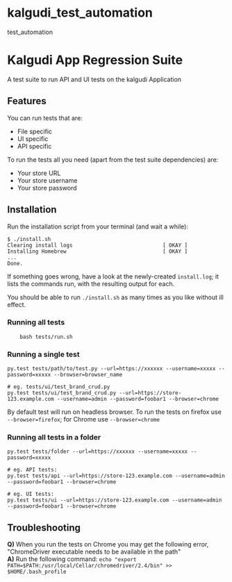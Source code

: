 kalgudi_test_automation
=======================

test_automation

# Kalgudi App Regression Suite

A test suite to run API and UI tests on the kalgudi Application

## Features

You can run tests that are:
* File specific
* UI specific
* API specific

To run the tests all you need (apart from the test suite dependencies) are:
* Your store URL
* Your store username
* Your store password


## Installation

Run the installation script from your terminal (and wait a while):

```
$ ./install.sh
Clearing install logs                             [ OKAY ]
Installing Homebrew                               [ OKAY ]
...
Done.
```

If something goes wrong, have a look at the newly-created `install.log`; it lists the commands run, with the resulting output for each.

You should be able to run `./install.sh` as many times as you like without ill effect.

### Running all tests

		bash tests/run.sh

### Running a single test

    py.test tests/path/to/test.py --url=https://xxxxxx --username=xxxxx --password=xxxxx --browser=browser_name

    # eg. tests/ui/test_brand_crud.py
    py.test tests/ui/test_brand_crud.py --url=https://store-123.example.com --username=admin --password=foobar1 --browser=chrome

By default test will run on headless browser. To run the tests on firefox use `--browser=firefox`; for Chrome use `--browser=chrome`

### Running all tests in a folder

    py.test tests/folder --url=https://xxxxxx --username=xxxxx --password=xxxxx

    # eg. API tests:
    py.test tests/api --url=https://store-123.example.com --username=admin --password=foobar1 --browser=chrome

    # eg. UI tests:
    py.test tests/ui --url=https://store-123.example.com --username=admin --password=foobar1 --browser=chrome


## Troubleshooting

**Q)** When you run the tests on Chrome you may get the following error, "ChromeDriver executable needs to be available in the path"  
**A)** Run the following command: `echo "export PATH=$PATH:/usr/local/Cellar/chromedriver/2.4/bin" >> $HOME/.bash_profile`

